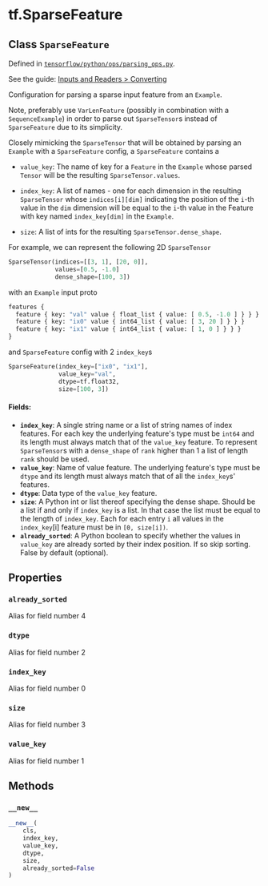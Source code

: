 <div itemscope itemtype="http://developers.google.com/ReferenceObject">
<meta itemprop="name" content="tf.SparseFeature" />
<meta itemprop="property" content="already_sorted"/>
<meta itemprop="property" content="dtype"/>
<meta itemprop="property" content="index_key"/>
<meta itemprop="property" content="size"/>
<meta itemprop="property" content="value_key"/>
<meta itemprop="property" content="__new__"/>
</div>

# tf.SparseFeature

## Class `SparseFeature`





Defined in [`tensorflow/python/ops/parsing_ops.py`](https://www.tensorflow.org/code/tensorflow/python/ops/parsing_ops.py).

See the guide: [Inputs and Readers > Converting](../../../api_guides/python/io_ops.md#Converting)

Configuration for parsing a sparse input feature from an `Example`.

Note, preferably use `VarLenFeature` (possibly in combination with a
`SequenceExample`) in order to parse out `SparseTensor`s instead of
`SparseFeature` due to its simplicity.

Closely mimicking the `SparseTensor` that will be obtained by parsing an
`Example` with a `SparseFeature` config, a `SparseFeature` contains a

* `value_key`: The name of key for a `Feature` in the `Example` whose parsed
  `Tensor` will be the resulting `SparseTensor.values`.

* `index_key`: A list of names - one for each dimension in the resulting
  `SparseTensor` whose `indices[i][dim]` indicating the position of
  the `i`-th value in the `dim` dimension will be equal to the `i`-th value in
  the Feature with key named `index_key[dim]` in the `Example`.

* `size`: A list of ints for the resulting `SparseTensor.dense_shape`.

For example, we can represent the following 2D `SparseTensor`

```python
SparseTensor(indices=[[3, 1], [20, 0]],
             values=[0.5, -1.0]
             dense_shape=[100, 3])
```

with an `Example` input proto

```python
features {
  feature { key: "val" value { float_list { value: [ 0.5, -1.0 ] } } }
  feature { key: "ix0" value { int64_list { value: [ 3, 20 ] } } }
  feature { key: "ix1" value { int64_list { value: [ 1, 0 ] } } }
}
```

and `SparseFeature` config with 2 `index_key`s

```python
SparseFeature(index_key=["ix0", "ix1"],
              value_key="val",
              dtype=tf.float32,
              size=[100, 3])
```

#### Fields:

* <b>`index_key`</b>: A single string name or a list of string names of index features.
    For each key the underlying feature's type must be `int64` and its length
    must always match that of the `value_key` feature.
    To represent `SparseTensor`s with a `dense_shape` of `rank` higher than 1
    a list of length `rank` should be used.
* <b>`value_key`</b>: Name of value feature.  The underlying feature's type must
    be `dtype` and its length must always match that of all the `index_key`s'
    features.
* <b>`dtype`</b>: Data type of the `value_key` feature.
* <b>`size`</b>: A Python int or list thereof specifying the dense shape. Should be a
    list if and only if `index_key` is a list. In that case the list must be
    equal to the length of `index_key`. Each for each entry `i` all values in
    the `index_key`[i] feature must be in `[0, size[i])`.
* <b>`already_sorted`</b>: A Python boolean to specify whether the values in
    `value_key` are already sorted by their index position. If so skip
    sorting. False by default (optional).

## Properties

<h3 id="already_sorted"><code>already_sorted</code></h3>

Alias for field number 4

<h3 id="dtype"><code>dtype</code></h3>

Alias for field number 2

<h3 id="index_key"><code>index_key</code></h3>

Alias for field number 0

<h3 id="size"><code>size</code></h3>

Alias for field number 3

<h3 id="value_key"><code>value_key</code></h3>

Alias for field number 1



## Methods

<h3 id="__new__"><code>__new__</code></h3>

``` python
__new__(
    cls,
    index_key,
    value_key,
    dtype,
    size,
    already_sorted=False
)
```





